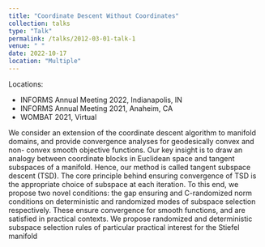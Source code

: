 ```yaml
---
title: "Coordinate Descent Without Coordinates"
collection: talks
type: "Talk"
permalink: /talks/2012-03-01-talk-1
venue: " "
date: 2022-10-17
location: "Multiple"
---
```

Locations:
* INFORMS Annual Meeting 2022, Indianapolis, IN
* INFORMS Annual Meeting 2021, Anaheim, CA
* WOMBAT 2021, Virtual

We consider an extension of the coordinate descent algorithm to manifold domains, and provide convergence analyses for geodesically convex and non- convex smooth objective functions. Our key insight is to draw an analogy between coordinate blocks in Euclidean space and tangent subspaces of a manifold. Hence, our method is called tangent subspace descent (TSD). The core principle behind ensuring convergence of TSD is the appropriate choice of subspace at each iteration. To this end, we propose two novel conditions: the gap ensuring and C-randomized norm conditions on deterministic and randomized modes of subspace selection respectively. These ensure convergence for smooth functions, and are satisfied in practical contexts. We propose randomized and deterministic subspace selection rules of particular practical interest for the Stiefel manifold
